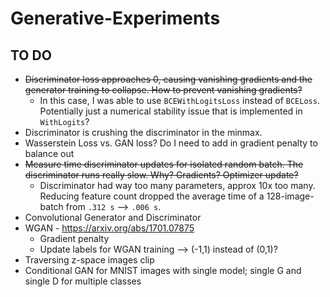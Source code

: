 # Generative-Experiments

## TO DO
* ~~Discriminator loss approaches 0, causing vanishing gradients and the generator training to collapse. How to prevent vanishing gradients?~~
    * In this case, I was able to use `BCEWithLogitsLoss` instead of `BCELoss`. Potentially just a numerical stability issue that is implemented in `WithLogits`?
* Discriminator is crushing the discriminator in the minmax.
* Wasserstein Loss vs. GAN loss? Do I need to add in gradient penalty to balance out
* ~~Measure time discriminator updates for isolated random batch. The discriminator runs really slow. Why? Gradients? Optimizer update?~~
    * Discriminator had way too many parameters, approx 10x too many. Reducing feature count dropped the average time of a 128-image-batch from `.312 s` --> `.006 s`.
* Convolutional Generator and Discriminator
* WGAN - https://arxiv.org/abs/1701.07875
    * Gradient penalty
    * Update labels for WGAN training --> (-1,1) instead of (0,1)?
* Traversing z-space images clip
* Conditional GAN for MNIST images with single model; single G and single D for multiple classes
